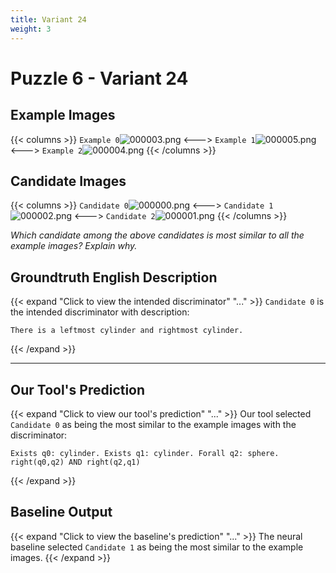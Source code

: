 ```yaml
---
title: Variant 24
weight: 3
---
```


# Puzzle 6 - Variant 24

## Example Images
{{< columns >}}
`Example 0`![000003.png](/clevr-variants/circle-at-ends/fovariant-24/render/images/CLEVR_val_000003.png)
<--->
`Example 1`![000005.png](/clevr-variants/circle-at-ends/fovariant-24/render/images/CLEVR_val_000005.png)
<--->
`Example 2`![000004.png](/clevr-variants/circle-at-ends/fovariant-24/render/images/CLEVR_val_000004.png)
{{< /columns >}}

## Candidate Images
{{< columns >}}
`Candidate 0`![000000.png](/clevr-variants/circle-at-ends/fovariant-24/render/images/CLEVR_val_000000.png)
<--->
`Candidate 1`![000002.png](/clevr-variants/circle-at-ends/fovariant-24/render/images/CLEVR_val_000002.png)
<--->
`Candidate 2`![000001.png](/clevr-variants/circle-at-ends/fovariant-24/render/images/CLEVR_val_000001.png)
{{< /columns >}}

*Which candidate among the above candidates is most similar to all the example images? Explain why.*

## Groundtruth English Description

{{< expand "Click to view the intended discriminator" "..." >}}
`Candidate 0` is the intended discriminator with description:
```plaintext 
There is a leftmost cylinder and rightmost cylinder.
```
{{< /expand >}}

---



## Our Tool's Prediction

{{< expand "Click to view our tool's prediction" "..." >}}
Our tool selected `Candidate 0` as being the most similar to the example images with the discriminator:
```plaintext
Exists q0: cylinder. Exists q1: cylinder. Forall q2: sphere. right(q0,q2) AND right(q2,q1)
```
{{< /expand >}}



## Baseline Output

{{< expand "Click to view the baseline's prediction" "..." >}}
The neural baseline selected `Candidate 1` as being the most similar to the example images.
{{< /expand >}}

